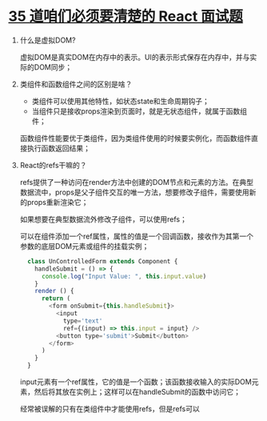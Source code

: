 # [35 道咱们必须要清楚的 React 面试题](https://juejin.im/post/5dc20a4ff265da4d4e30040b)

1. 什么是虚拟DOM?

    虚拟DOM是真实DOM在内存中的表示。UI的表示形式保存在内存中，并与实际的DOM同步；

2. 类组件和函数组件之间的区别是啥？

    * 类组件可以使用其他特性，如状态state和生命周期钩子；
    * 当组件只是接收props渲染到页面时，就是无状态组件，就属于函数组件；

    函数组件性能要优于类组件，因为类组件使用的时候要实例化，而函数组件直接执行函数返回结果；

3. React的refs干嘛的？

    refs提供了一种访问在render方法中创建的DOM节点和元素的方法。在典型数据流中，props是父子组件交互的唯一方法，想要修改子组件，需要使用新的props重新渲染它；

    如果想要在典型数据流外修改子组件，可以使用refs；

    可以在组件添加一个ref属性，属性的值是一个回调函数，接收作为其第一个参数的底层DOM元素或组件的挂载实例；

    ```js
      class UnControlledForm extends Component {
        handleSubmit = () => {
          console.log("Input Value: ", this.input.value)
        }
        render () {
          return (
            <form onSubmit={this.handleSubmit}>
              <input
                type='text'
                ref={(input) => this.input = input} />
              <button type='submit'>Submit</button>
            </form>
          )
        }
      }
    ```

    input元素有一个ref属性，它的值是一个函数；该函数接收输入的实际DOM元素，然后将其放在实例上；这样可以在handleSubmit的函数中访问它；

    经常被误解的只有在类组件中才能使用refs，但是refs可以